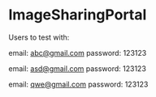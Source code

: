 # ImageSharingPortal


Users to test with:

email: abc@gmail.com
password: 123123

email: asd@gmail.com
password: 123123

email: qwe@gmail.com
password: 123123
